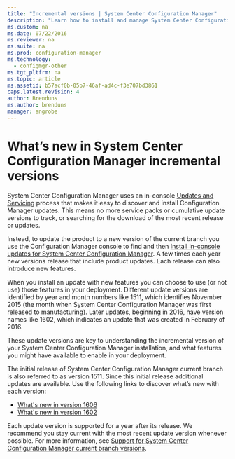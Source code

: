 ```yaml
---
title: "Incremental versions | System Center Configuration Manager"
description: "Learn how to install and manage System Center Configuration Manager updates."
ms.custom: na
ms.date: 07/22/2016
ms.reviewer: na
ms.suite: na
ms.prod: configuration-manager
ms.technology:
  - configmgr-other
ms.tgt_pltfrm: na
ms.topic: article
ms.assetid: b57acf0b-05b7-46af-ad4c-f3e707bd3861
caps.latest.revision: 4
author: Brendunsms.author: brendunsmanager: angrobe
---
```

# What’s new in System Center Configuration Manager incremental versions



 System Center Configuration Manager uses an in-console [Updates and Servicing](http://technet.microsoft.com/library/mt607046.aspx) process that makes it easy to discover and install Configuration Manager updates. This means no more service packs or cumulative update versions to track, or searching for the download of the most recent release or updates.

 Instead, to update the product to a new version of the  current branch you use the Configuration Manager console to find and then [Install in-console updates for System Center Configuration Manager](../../../core/servers/manage/install-in-console-updates.md). A few times each year new versions release that include product updates. Each release can also introduce new features.  

 When you install an update with new features you can choose to use (or not use) those features in your deployment. Different update versions are identified by year and month numbers like 1511, which identifies November 2015 (the month when System Center Configuration Manager was first released to manufacturing). Later updates, beginning in 2016, have version names like 1602, which indicates an update that was created in February of 2016.

 These update versions are key to understanding the incremental version of your System Center Configuration Manager installation, and what features you might have available to enable in your deployment.

 The initial release of System Center Configuration Manager current branch is also referred to as version 1511. Since this initial release additional updates are available. Use the following links to discover what’s new with each version:
  - [What's new in version 1606](../../../core/plan-design/changes/whats-new-in-version-1606.md)
  - [What's new in version 1602](../../../core/plan-design/changes/whats-new-in-version-1602.md)


 Each update version is supported for a year after its release. We recommend you stay current with the most recent update version whenever possible. For more information, see [Support for System Center Configuration Manager current branch versions](../../../core/servers/manage/current-branch-versions-supported.md).  
